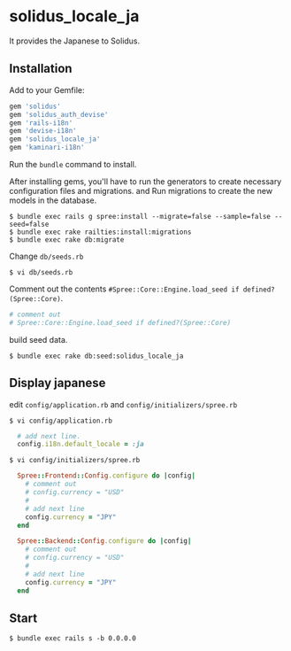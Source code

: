 # solidus_locale_ja

It provides the Japanese to Solidus.

## Installation

Add to your Gemfile:

```ruby
gem 'solidus'
gem 'solidus_auth_devise'
gem 'rails-i18n'
gem 'devise-i18n'
gem 'solidus_locale_ja'
gem 'kaminari-i18n'
```

Run the `bundle` command to install.

After installing gems, you'll have to run the generators to create necessary configuration files and migrations.
and Run migrations to create the new models in the database.

```shell
$ bundle exec rails g spree:install --migrate=false --sample=false --seed=false
$ bundle exec rake railties:install:migrations
$ bundle exec rake db:migrate
```

Change `db/seeds.rb`

```shell
$ vi db/seeds.rb
```

Comment out the contents `#Spree::Core::Engine.load_seed if defined?(Spree::Core)`.

```ruby
# comment out
# Spree::Core::Engine.load_seed if defined?(Spree::Core)
```

build seed data.

```shell
$ bundle exec rake db:seed:solidus_locale_ja
```

## Display japanese

edit `config/application.rb` and `config/initializers/spree.rb`

```shell
$ vi config/application.rb
```

```ruby
  # add next line.
  config.i18n.default_locale = :ja
```

```shell
$ vi config/initializers/spree.rb
```

```ruby
  Spree::Frontend::Config.configure do |config|
    # comment out
    # config.currency = "USD"
    #
    # add next line
    config.currency = "JPY"
  end

  Spree::Backend::Config.configure do |config|
    # comment out
    # config.currency = "USD"
    #
    # add next line
    config.currency = "JPY"
  end
```

## Start

```shell
$ bundle exec rails s -b 0.0.0.0
```
